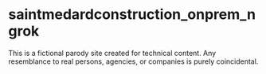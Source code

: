 # saintmedardconstruction_onprem_ngrok
This is a fictional parody site created for technical content. Any resemblance to real persons, agencies, or companies is purely coincidental.
